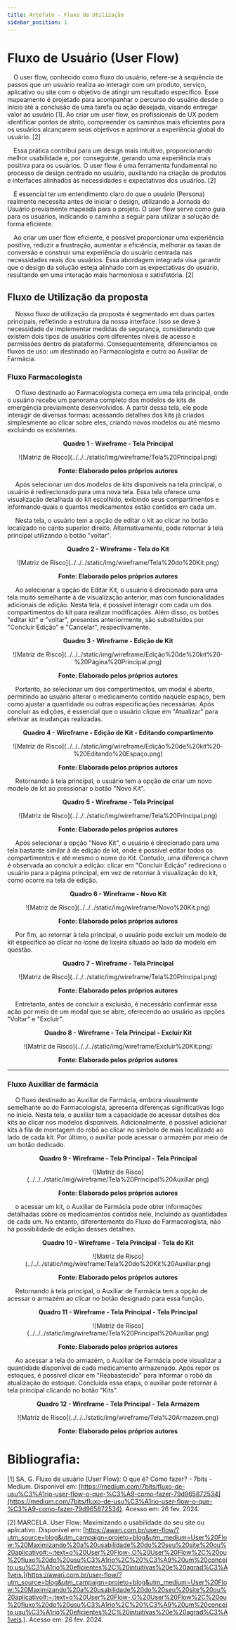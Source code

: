 ```yaml
---
title: Artefato - Fluxo de Utilização
sidebar_position: 1
---
```

# Fluxo de Usuário (User Flow)

&emsp;O user flow, conhecido como fluxo do usuário, refere-se à sequência de passos que um usuário realiza ao interagir com um produto, serviço, aplicativo ou site com o objetivo de atingir um resultado específico. Esse mapeamento é projetado para acompanhar o percurso do usuário desde o início até a conclusão de uma tarefa ou ação desejada, visando entregar valor ao usuário [1]. Ao criar um user flow, os profissionais de UX podem identificar pontos de atrito, compreender os caminhos mais eficientes para os usuários alcançarem seus objetivos e aprimorar a experiência global do usuário. [2]

&emsp;Essa prática contribui para um design mais intuitivo, proporcionando melhor usabilidade e, por conseguinte, gerando uma experiência mais positiva para os usuários. O user flow é uma ferramenta fundamental no processo de design centrado no usuário, auxiliando na criação de produtos e interfaces alinhados às necessidades e expectativas dos usuários. [2]

&emsp;É essencial ter um entendimento claro do que o usuário (Persona) realmente necessita antes de iniciar o design, utilizando a Jornada do Usuário previamente mapeada para o projeto. O user flow serve como guia para os usuários, indicando o caminho a seguir para utilizar a solução de forma eficiente.

&emsp;Ao criar um user flow eficiente, é possível proporcionar uma experiência positiva, reduzir a frustração, aumentar a eficiência, melhorar as taxas de conversão e construir uma experiência do usuário centrada nas necessidades reais dos usuários. Essa abordagem integrada visa garantir que o design da solução esteja alinhado com as expectativas do usuário, resultando em uma interação mais harmoniosa e satisfatória. [2]


## Fluxo de Utilização da proposta

&emsp; Nosso fluxo de utilização da proposta é segmentado em duas partes principais, refletindo a estrutura da nossa interface. Isso se deve à necessidade de implementar medidas de segurança, considerando que existem dois tipos de usuários com diferentes níveis de acesso e permissões dentro da plataforma. Consequentemente, diferenciamos os fluxos de uso: um destinado ao Farmacologista e outro ao Auxiliar de Farmácia.

### Fluxo Farmacologista

&emsp; O fluxo destinado ao Farmacologista começa em uma tela principal, onde o usuário recebe um panorama completo dos modelos de kits de emergência previamente desenvolvidos. A partir dessa tela, ele pode interagir de diversas formas: acessando detalhes dos kits já criados simplesmente ao clicar sobre eles, criando novos modelos ou até mesmo excluindo os existentes.

<p align="center"><b> Quadro 1 - Wireframe - Tela Principal  </b> </p>
<center>![Matriz de Risco](../../../static/img/wireframe/Tela%20Principal.png) </center>
<p align="center"><b>Fonte: Elaborado pelos próprios autores </b> </p>

&emsp; Após selecionar um dos modelos de kits disponíveis na tela principal, o usuário é redirecionado para uma nova tela. Essa tela oferece uma visualização detalhada do kit escolhido, exibindo seus compartimentos e informando quais e quantos medicamentos estão contidos em cada um.

&emsp; Nesta tela, o usuário tem a opção de editar o kit ao clicar no botão localizado no canto superior direito. Alternativamente, pode retornar à tela principal utilizando o botão "voltar".

<p align="center"><b> Quadro 2 - Wireframe - Tela do Kit </b> </p>
<center>![Matriz de Risco](../../../static/img/wireframe/Tela%20do%20Kit.png) </center>
<p align="center"><b>Fonte: Elaborado pelos próprios autores </b> </p>

&emsp; Ao selecionar a opção de Editar Kit, o usuário é direcionado para uma tela muito semelhante à de visualização anterior, mas com funcionalidades adicionais de edição. Nesta tela, é possível interagir com cada um dos compartimentos do kit para realizar modificações. Além disso, os botões "editar kit" e "voltar", presentes anteriormente, são substituídos por "Concluir Edição" e "Cancelar", respectivamente.

<p align="center"><b> Quadro 3 - Wireframe - Edição de Kit </b> </p>
<center>![Matriz de Risco](../../../static/img/wireframe/Edição%20de%20kit%20-%20Página%20Principal.png) </center>
<p align="center"><b>Fonte: Elaborado pelos próprios autores </b> </p>

&emsp; Portanto, ao selecionar um dos compartimentos, um modal é aberto, permitindo ao usuário alterar o medicamento contido naquele espaço, bem como ajustar a quantidade ou outras especificações necessárias. Após concluir as edições, é essencial que o usuário clique em "Atualizar" para efetivar as mudanças realizadas.

<p align="center"><b> Quadro 4 - Wireframe - Edição de Kit - Editando compartimento </b> </p>
<center>![Matriz de Risco](../../../static/img/wireframe/Edição%20de%20kit%20-%20Editando%20Espaço.png) </center>
<p align="center"><b>Fonte: Elaborado pelos próprios autores </b> </p>

&emsp; Retornando à tela principal, o usuário tem a opção de criar um novo modelo de kit ao pressionar o botão "Novo Kit".

<p align="center"><b> Quadro 5 - Wireframe - Tela Principal </b> </p>
<center>![Matriz de Risco](../../../static/img/wireframe/Tela%20Principal.png) </center>
<p align="center"><b>Fonte: Elaborado pelos próprios autores </b> </p>

&emsp; Após selecionar a opção "Novo Kit", o usuário é direcionado para uma tela bastante similar à de edição de kit, onde é possível editar todos os compartimentos e até mesmo o nome do Kit. Contudo, uma diferença chave é observada ao concluir a edição: clicar em "Concluir Edição" redireciona o usuário para a página principal, em vez de retornar à visualização do kit, como ocorre na tela de edição.

<p align="center"><b> Quadro 6 - Wireframe - Novo Kit </b> </p>
<center>![Matriz de Risco](../../../static/img/wireframe/Novo%20Kit.png) </center>
<p align="center"><b>Fonte: Elaborado pelos próprios autores </b> </p>

&emsp; Por fim, ao retornar à tela principal, o usuário pode excluir um modelo de kit específico ao clicar no ícone de lixeira situado ao lado do modelo em questão.

<p align="center"><b> Quadro 7 - Wireframe - Tela Principal </b> </p>
<center>![Matriz de Risco](../../../static/img/wireframe/Tela%20Principal.png) </center>
<p align="center"><b>Fonte: Elaborado pelos próprios autores </b> </p>

&emsp; Entretanto, antes de concluir a exclusão, é necessário confirmar essa ação por meio de um modal que se abre, oferecendo ao usuário as opções "Voltar" e "Excluir".

<p align="center"><b> Quadro 8 - Wireframe - Tela Principal - Excluir Kit </b> </p>
<center>![Matriz de Risco](../../../static/img/wireframe/Excluir%20Kit.png) </center>
<p align="center"><b>Fonte: Elaborado pelos próprios autores </b> </p>

---

### Fluxo Auxiliar de farmácia 

&emsp; O fluxo destinado ao Auxiliar de Farmácia, embora visualmente semelhante ao do Farmacologista, apresenta diferenças significativas logo no início. Nesta tela, o auxiliar tem a capacidade de acessar detalhes dos kits ao clicar nos modelos disponíveis. Adicionalmente, é possível adicionar kits à fila de montagem do robô ao clicar no símbolo de mais localizado ao lado de cada kit. Por último, o auxiliar pode acessar o armazém por meio de um botão dedicado.

<p align="center"><b> Quadro 9 - Wireframe - Tela Principal - Tela Principal </b> </p>
<center>![Matriz de Risco](../../../static/img/wireframe/Tela%20Principal%20Auxiliar.png) </center>
<p align="center"><b>Fonte: Elaborado pelos próprios autores </b> </p>

&emsp; o acessar um kit, o Auxiliar de Farmácia pode obter informações detalhadas sobre os medicamentos contidos nele, incluindo as quantidades de cada um. No entanto, diferentemente do Fluxo do Farmacologista, não há possibilidade de edição desses detalhes.

<p align="center"><b> Quadro 10 - Wireframe - Tela Principal - Tela do Kit </b> </p>
<center>![Matriz de Risco](../../../static/img/wireframe/Tela%20do%20Kit%20Auxiliar.png) </center>
<p align="center"><b>Fonte: Elaborado pelos próprios autores </b> </p>

&emsp; Retornando à tela principal, o Auxiliar de Farmácia tem a opção de acessar o armazém ao clicar no botão designado para essa função.

<p align="center"><b> Quadro 11 - Wireframe - Tela Principal - Tela Principal </b> </p>
<center>![Matriz de Risco](../../../static/img/wireframe/Tela%20Principal%20Auxiliar.png) </center>
<p align="center"><b>Fonte: Elaborado pelos próprios autores </b> </p>

&emsp; Ao acessar a tela do armazém, o Auxiliar de Farmácia pode visualizar a quantidade disponível de cada medicamento armazenado. Após repor os estoques, é possível clicar em "Reabastecido" para informar o robô da atualização do estoque. Concluída essa etapa, o auxiliar pode retornar à tela principal clicando no botão "Kits".

<p align="center"><b> Quadro 12 - Wireframe - Tela Principal - Tela Armazem </b> </p>
<center>![Matriz de Risco](../../../static/img/wireframe/Tela%20Armazem.png) </center>
<p align="center"><b>Fonte: Elaborado pelos próprios autores </b> </p>


# Bibliografia:
[1] SA, G. Fluxo de usuário (User Flow): O que é? Como fazer? - 7bits - Medium. Disponível em: [https://medium.com/7bits/fluxo-de-usu%C3%A1rio-user-flow-o-que-%C3%A9-como-fazer-79d965872534](https://medium.com/7bits/fluxo-de-usu%C3%A1rio-user-flow-o-que-%C3%A9-como-fazer-79d965872534). Acesso em: 26 fev. 2024.

[2] MARCELA. User Flow: Maximizando a usabilidade do seu site ou aplicativo. Disponível em: [https://awari.com.br/user-flow/?utm_source=blog&utm_campaign=projeto+blog&utm_medium=User%20Flow:%20Maximizando%20a%20usabilidade%20do%20seu%20site%20ou%20aplicativo#:~:text=o%20User%20Flow-,O%20User%20Flow%2C%20ou%20fluxo%20do%20usu%C3%A1rio%2C%20%C3%A9%20um%20conceito,usu%C3%A1rio%20eficientes%2C%20intuitivas%20e%20agrad%C3%A1veis.](https://awari.com.br/user-flow/?utm_source=blog&utm_campaign=projeto+blog&utm_medium=User%20Flow:%20Maximizando%20a%20usabilidade%20do%20seu%20site%20ou%20aplicativo#:~:text=o%20User%20Flow-,O%20User%20Flow%2C%20ou%20fluxo%20do%20usu%C3%A1rio%2C%20%C3%A9%20um%20conceito,usu%C3%A1rio%20eficientes%2C%20intuitivas%20e%20agrad%C3%A1veis.). Acesso em: 26 fev. 2024.
‌

